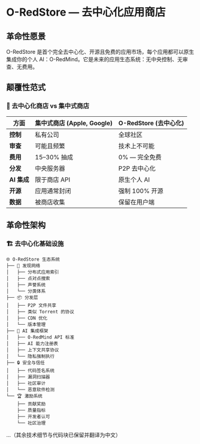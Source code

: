 # O-RedStore — 去中心化应用商店

## 革命性愿景

O-RedStore 是首个完全去中心化、开源且免费的应用市场，每个应用都可以原生集成你的个人 AI：O-RedMind。它是未来的应用生态系统：无中央控制、无审查、无费用。

## 颠覆性范式

### 🏪 去中心化商店 vs 集中式商店

| 方面 | 集中式商店 (Apple, Google) | O-RedStore (去中心化) |
|------|---------------------------|------------------------|
| **控制** | 私有公司 | 全球社区 |
| **审查** | 可能且频繁 | 技术上不可能 |
| **费用** | 15–30% 抽成 | 0% — 完全免费 |
| **分发** | 中央服务器 | P2P 去中心化 |
| **AI 集成** | 限于商店 API | 原生个人 AI |
| **开源** | 应用通常封闭 | 强制 100% 开源 |
| **数据** | 被商店收集 | 保留在用户端 |

## 革命性架构

### 🏗️ 去中心化基础设施

```
🌐 O-RedStore 生态系统
├── 📡 发现网络
│   ├── 分布式应用索引
│   ├── 点对点搜索
│   ├── 声誉系统
│   └── 分类体系
├── 📦 分发层
│   ├── P2P 文件共享
│   ├── 类似 Torrent 的协议
│   ├── CDN 优化
│   └── 版本管理
├── 🤖 AI 集成框架
│   ├── O-RedMind API 标准
│   ├── AI 能力注册表
│   ├── 上下文共享协议
│   └── 隐私强制执行
├── 🔒 安全与信任
│   ├── 代码签名系统
│   ├── 漏洞扫描器
│   ├── 社区审计
│   └── 恶意软件检测
└── 🏆 激励系统
    ├── 贡献奖励
    ├── 质量指标
    ├── 开发者认可
    └── 社区治理
```

...（其余技术细节与代码块已保留并翻译为中文）
